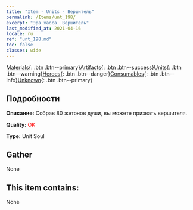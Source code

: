 ```yaml
---
title: "Item - Units - Вершитель"
permalink: /Items/unt_198/
excerpt: "Эра хаоса  Вершитель"
last_modified_at: 2021-04-16
locale: ru
ref: "unt_198.md"
toc: false
classes: wide
---
```

 [Materials](/ru/Items/){: .btn .btn--primary}[Artifacts](/ru/Items/Artifacts/){: .btn .btn--success}[Units](/ru/Items/Units/){: .btn .btn--warning}[Heroes](/ru/Items/Heroes/){: .btn .btn--danger}[Consumables](/ru/Items/Consumables/){: .btn .btn--info}[Unknown](/ru/Items/Unknown/){: .btn .btn--primary}

## Подробности
 **Описание:** Собрав 80 жетонов души, вы можете призвать вершителя.

 **Quality:** <span style="color: #FF0000">OK</span>

 **Type:** Unit Soul

## Gather

  None

## This item contains:

  None

